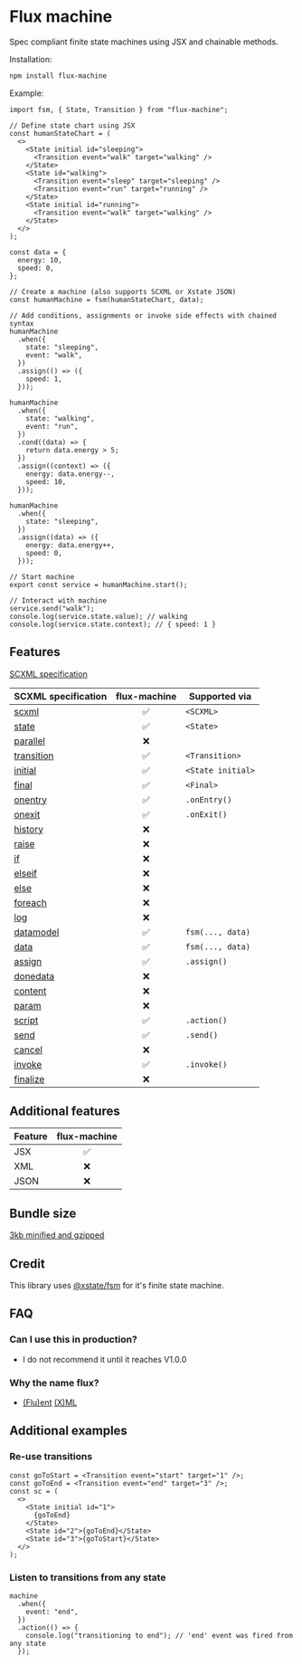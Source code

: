 # Flux machine

Spec compliant finite state machines using JSX and chainable methods.

Installation:

```sh
npm install flux-machine
```

Example:

```tsx
import fsm, { State, Transition } from "flux-machine";

// Define state chart using JSX
const humanStateChart = (
  <>
    <State initial id="sleeping">
      <Transition event="walk" target="walking" />
    </State>
    <State id="walking">
      <Transition event="sleep" target="sleeping" />
      <Transition event="run" target="running" />
    </State>
    <State initial id="running">
      <Transition event="walk" target="walking" />
    </State>
  </>
);

const data = {
  energy: 10,
  speed: 0,
};

// Create a machine (also supports SCXML or Xstate JSON)
const humanMachine = fsm(humanStateChart, data);

// Add conditions, assignments or invoke side effects with chained syntax
humanMachine
  .when({
    state: "sleeping",
    event: "walk",
  })
  .assign(() => ({
    speed: 1,
  }));

humanMachine
  .when({
    state: "walking",
    event: "run",
  })
  .cond((data) => {
    return data.energy > 5;
  })
  .assign((context) => ({
    energy: data.energy--,
    speed: 10,
  }));

humanMachine
  .when({
    state: "sleeping",
  })
  .assign((data) => ({
    energy: data.energy++,
    speed: 0,
  }));

// Start machine
export const service = humanMachine.start();

// Interact with machine
service.send("walk");
console.log(service.state.value); // walking
console.log(service.state.context); // { speed: 1 }
```

## Features

[SCXML specification](https://www.w3.org/TR/scxml)

| SCXML specification                                   | flux-machine | Supported via     |
| ----------------------------------------------------- | :----------: | ----------------- |
| [scxml](https://www.w3.org/TR/scxml/#scxml)           |      ✅      | `<SCXML>`         |
| [state](https://www.w3.org/TR/scxml/#state)           |      ✅      | `<State>`         |
| [parallel](https://www.w3.org/TR/scxml/#parallel)     |      ❌      |                   |
| [transition](https://www.w3.org/TR/scxml/#transition) |      ✅      | `<Transition>`    |
| [initial](https://www.w3.org/TR/scxml/#initial)       |      ✅      | `<State initial>` |
| [final](https://www.w3.org/TR/scxml/#final)           |      ✅      | `<Final>`         |
| [onentry](https://www.w3.org/TR/scxml/#onentry)       |      ✅      | `.onEntry()`      |
| [onexit](https://www.w3.org/TR/scxml/#onexit)         |      ✅      | `.onExit()`       |
| [history](https://www.w3.org/TR/scxml/#history)       |      ❌      |                   |
| [raise](https://www.w3.org/TR/scxml/#raise)           |      ❌      |                   |
| [if](https://www.w3.org/TR/scxml/#if)                 |      ❌      |                   |
| [elseif](https://www.w3.org/TR/scxml/#elseif)         |      ❌      |                   |
| [else](https://www.w3.org/TR/scxml/#else)             |      ❌      |                   |
| [foreach](https://www.w3.org/TR/scxml/#foreach)       |      ❌      |                   |
| [log](https://www.w3.org/TR/scxml/#log)               |      ❌      |                   |
| [datamodel](https://www.w3.org/TR/scxml/#datamodel)   |      ✅      | `fsm(..., data)`  |
| [data](https://www.w3.org/TR/scxml/#data)             |      ✅      | `fsm(..., data)`  |
| [assign](https://www.w3.org/TR/scxml/#assign)         |      ✅      | `.assign()`       |
| [donedata](https://www.w3.org/TR/scxml/#donedata)     |      ❌      |                   |
| [content](https://www.w3.org/TR/scxml/#content)       |      ❌      |                   |
| [param](https://www.w3.org/TR/scxml/#param)           |      ❌      |                   |
| [script](https://www.w3.org/TR/scxml/#script)         |      ✅      | `.action()`       |
| [send](https://www.w3.org/TR/scxml/#send)             |      ✅      | `.send()`         |
| [cancel](https://www.w3.org/TR/scxml/#cancel)         |      ❌      |                   |
| [invoke](https://www.w3.org/TR/scxml/#invoke)         |      ✅      | `.invoke()`       |
| [finalize](https://www.w3.org/TR/scxml/#finalize)     |      ❌      |                   |

## Additional features

| Feature | flux-machine |
| ------- | :----------: |
| JSX     |      ✅      |
| XML     |      ❌      |
| JSON    |      ❌      |

## Bundle size

[ 3kb minified and gzipped](https://bundlephobia.com/package/flux-machine)

## Credit

This library uses [@xstate/fsm](https://github.com/statelyai/xstate/tree/main/packages/xstate-fsm) for it's finite state machine.

## FAQ

### Can I use this in production?

- I do not recommend it until it reaches V1.0.0

### Why the name flux?

- [(Flu)ent](https://en.wikipedia.org/wiki/Fluent_interface) [(X)ML](https://www.w3.org/XML)

## Additional examples

### Re-use transitions

```tsx
const goToStart = <Transition event="start" target="1" />;
const goToEnd = <Transition event="end" target="3" />;
const sc = (
  <>
    <State initial id="1">
      {goToEnd}
    </State>
    <State id="2">{goToEnd}</State>
    <State id="3">{goToStart}</State>
  </>
);
```

### Listen to transitions from any state

```tsx
machine
  .when({
    event: "end",
  })
  .action(() => {
    console.log("transitioning to end"); // 'end' event was fired from any state
  });
```
